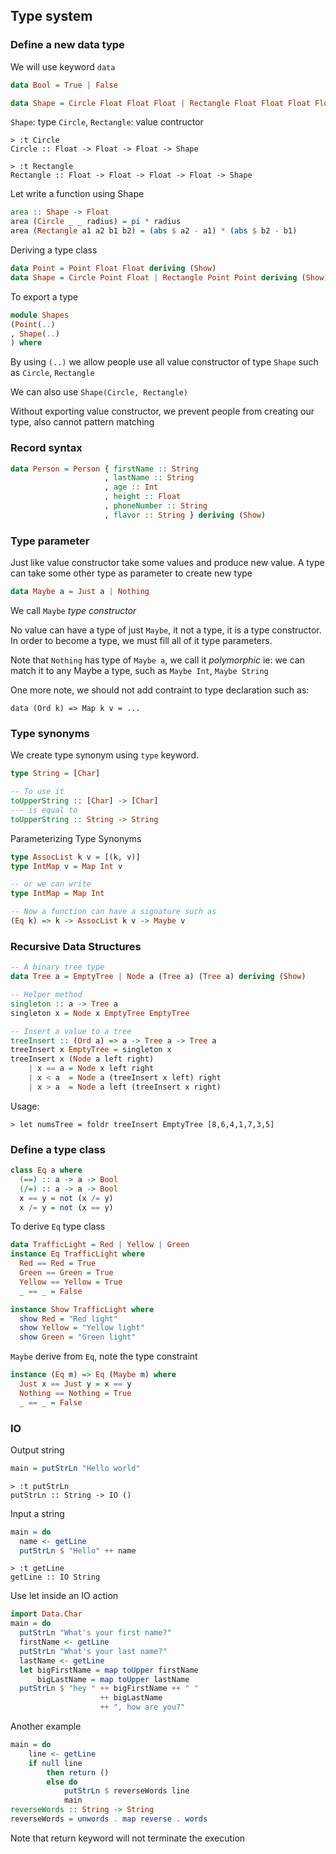 ## Type system

### Define a new data type

We will use keyword `data`

```haskell
data Bool = True | False

data Shape = Circle Float Float Float | Rectangle Float Float Float Float
```

`Shape`: type
`Circle`, `Rectangle`: value contructor

```
> :t Circle
Circle :: Float -> Float -> Float -> Shape

> :t Rectangle
Rectangle :: Float -> Float -> Float -> Float -> Shape
```

Let write a function using Shape

```haskell
area :: Shape -> Float
area (Circle _ _ radius) = pi * radius
area (Rectangle a1 a2 b1 b2) = (abs $ a2 - a1) * (abs $ b2 - b1)
```

Deriving a type class

```haskell
data Point = Point Float Float deriving (Show)
data Shape = Circle Point Float | Rectangle Point Point deriving (Show)
```

To export a type

```haskell
module Shapes
(Point(..)
, Shape(..)
) where
```

By using `(..)` we allow people use all value constructor of type `Shape` such as `Circle`, `Rectangle`

We can also use `Shape(Circle, Rectangle)`

Without exporting value constructor, we prevent people from creating our type, also cannot pattern matching

### Record syntax

```haskell
data Person = Person { firstName :: String
                     , lastName :: String
                     , age :: Int
                     , height :: Float
                     , phoneNumber :: String
                     , flavor :: String } deriving (Show)
```

### Type parameter

Just like value constructor take some values and produce new value. A type can take some other type as parameter to create new type

```haskell
data Maybe a = Just a | Nothing
```

We call `Maybe` *type constructor*

No value can have a type of just `Maybe`, it not a type, it is a type constructor. In order to become a type, we must fill all of
it type parameters.

Note that `Nothing` has type of `Maybe a`, we call it *polymorphic* ie: we can match it to any Maybe a type, such as `Maybe Int`, `Maybe String`

One more note, we should not add contraint to type declaration such as:

```
data (Ord k) => Map k v = ...
```

### Type synonyms

We create type synonym using `type` keyword.

```haskell
type String = [Char]

-- To use it
toUpperString :: [Char] -> [Char]
--- is equal to
toUpperString :: String -> String
```

Parameterizing Type Synonyms

```haskell
type AssocList k v = [(k, v)]
type IntMap v = Map Int v

-- or we can write
type IntMap = Map Int

-- Now a function can have a signature such as
(Eq k) => k -> AssocList k v -> Maybe v
```

### Recursive Data Structures

```haskell
-- A binary tree type
data Tree a = EmptyTree | Node a (Tree a) (Tree a) deriving (Show)

-- Helper method
singleton :: a -> Tree a
singleton x = Node x EmptyTree EmptyTree

-- Insert a value to a tree
treeInsert :: (Ord a) => a -> Tree a -> Tree a
treeInsert x EmptyTree = singleton x
treeInsert x (Node a left right)
    | x == a = Node x left right
    | x < a  = Node a (treeInsert x left) right
    | x > a  = Node a left (treeInsert x right)
```

Usage:

```
> let numsTree = foldr treeInsert EmptyTree [8,6,4,1,7,3,5]
```

### Define a type class

```haskell
class Eq a where
  (==) :: a -> a -> Bool
  (/=) :: a -> a -> Bool
  x == y = not (x /= y)
  x /= y = not (x == y)
```

To derive `Eq` type class

```haskell
data TrafficLight = Red | Yellow | Green
instance Eq TrafficLight where
  Red == Red = True
  Green == Green = True
  Yellow == Yellow = True
  _ == _ = False

instance Show TrafficLight where
  show Red = "Red light"
  show Yellow = "Yellow light"
  show Green = "Green light"
```

`Maybe` derive from `Eq`, note the type constraint

```haskell
instance (Eq m) => Eq (Maybe m) where
  Just x == Just y = x == y
  Nothing == Nothing = True
  _ == _ = False
```

### IO

Output string

```haskell
main = putStrLn "Hello world"
```

```
> :t putStrLn
putStrLn :: String -> IO ()
```

Input a string

```haskell
main = do
  name <- getLine
  putStrLn $ "Hello" ++ name
```

```
> :t getLine
getLine :: IO String
```

Use let inside an IO action

```haskell
import Data.Char
main = do
  putStrLn "What's your first name?"
  firstName <- getLine
  putStrLn "What's your last name?"
  lastName <- getLine
  let bigFirstName = map toUpper firstName
      bigLastName = map toUpper lastName
  putStrLn $ "hey " ++ bigFirstName ++ " "
                    ++ bigLastName
                    ++ ", how are you?"
```

Another example

```haskell
main = do
    line <- getLine
    if null line
        then return ()
        else do
            putStrLn $ reverseWords line
            main
reverseWords :: String -> String
reverseWords = unwords . map reverse . words
```

Note that return keyword will not terminate the execution


